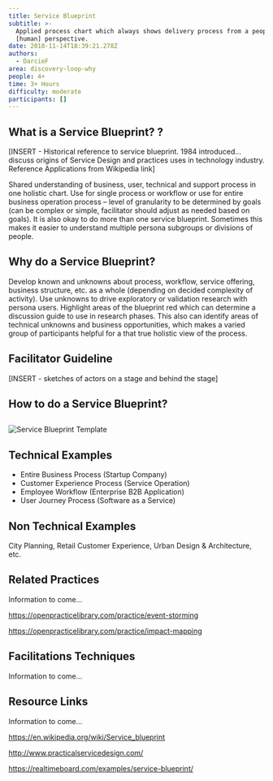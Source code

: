 ```yaml
---
title: Service Blueprint
subtitle: >-
  Applied process chart which always shows delivery process from a people
  [human] perspective.
date: 2018-11-14T18:39:21.278Z
authors:
  - DarcieF
area: discovery-loop-why
people: 4+
time: 3+ Hours
difficulty: moderate
participants: []
---
```

## What is a Service Blueprint? ?

\[INSERT - Historical reference to service blueprint. 1984 introduced… discuss origins of Service Design and practices uses in technology industry. Reference Applications from Wikipedia link]

Shared understanding of business, user, technical and support process in one holistic chart. Use for single process or workflow or use for entire business operation process – level of granularity to be determined by goals (can be complex or simple, facilitator should adjust as needed based on goals). It is also okay to do more than one service blueprint. Sometimes this makes it easier to understand multiple persona subgroups or divisions of people.



## Why do a Service Blueprint?

Develop known and unknowns about process, workflow, service offering, business structure, etc. as a whole (depending on decided complexity of activity). Use unknowns to drive exploratory or validation research with persona users. Highlight areas of the blueprint red which can determine a discussion guide to use in research phases. This also can identify areas of technical unknowns and business opportunities, which makes a varied group of participants helpful for a that true holistic view of the process. 



## Facilitator Guideline

\[INSERT - sketches of actors on a stage and behind the stage]



## How to do a Service Blueprint?

## 

![Service Blueprint Template](/images/service_design_blueprint.png)

## 

## Technical Examples

* Entire Business Process (Startup Company)
* Customer Experience Process (Service Operation)
* Employee Workflow (Enterprise B2B Application)
* User Journey Process (Software as a Service)



## Non Technical Examples

City Planning, Retail Customer Experience, Urban Design & Architecture, etc.

## 

## Related Practices

Information to come…

https://openpracticelibrary.com/practice/event-storming

https://openpracticelibrary.com/practice/impact-mapping

## 

## 

## Facilitations Techniques

Information to come…

## 

## Resource Links

Information to come…

https://en.wikipedia.org/wiki/Service_blueprint

http://www.practicalservicedesign.com/

https://realtimeboard.com/examples/service-blueprint/
